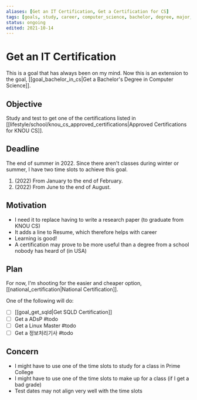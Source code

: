 ```yaml
---
aliases: [Get an IT Certification, Get a Certification for CS]
tags: [goals, study, career, computer_science, bachelor, degree, major, work, certification]
status: ongoing
edited: 2021-10-14
---
```


# Get an IT Certification
This is a goal that has always been on my mind. Now this is an extension to the goal, [[goal_bachelor_in_cs|Get a Bachelor's Degree in Computer Science]].

## Objective
Study and test to get one of the certifications listed in [[lifestyle/school/knou_cs_approved_certifications|Approved Certifications for KNOU CS]].

## Deadline
The end of summer in 2022.
Since there aren't classes during winter or summer, I have two time slots to achieve this goal.

1. (2022) From January to the end of February.
2. (2022) From June to the end of August.

## Motivation
- I need it to replace having to write a research paper (to graduate from KNOU CS)
- It adds a line to Resume, which therefore helps with career
- Learning is good!
- A certification may prove to be more useful than a degree from a school nobody has heard of (in USA)

## Plan
For now, I'm shooting for the easier and cheaper option, [[national_certification|National Certification]].

One of the following will do:
- [ ] [[goal_get_sqld|Get SQLD Certification]]
- [ ] Get a ADsP #todo
- [ ] Get a Linux Master #todo
- [ ] Get a 정보처리기사 #todo

## Concern
- I might have to use one of the time slots to study for a class in Prime College
- I might have to use one of the time slots to make up for a class (if I get a bad grade)
- Test dates may not align very well with the time slots